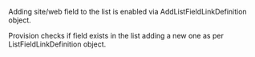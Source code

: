 Adding site/web field to the list is enabled via AddListFieldLinkDefinition object.

Provision checks if field exists in the list adding a new one as per ListFieldLinkDefinition object.